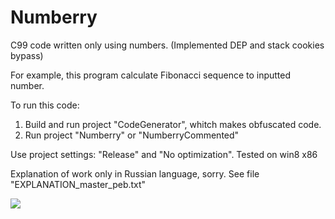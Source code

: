 # Numberry
C99 code written only using numbers.
(Implemented DEP and stack cookies bypass)

For example, this program calculate Fibonacci sequence to inputted number.

To run this code:

1. Build and run project "CodeGenerator", whitch makes obfuscated code.
2. Run project "Numberry" or "NumberryCommented"

Use project settings: "Release" and "No optimization". Tested on win8 x86

Explanation of work only in Russian language, sorry. See file "EXPLANATION_master_peb.txt"

![](http://i.imgur.com/wRAbtym.png)
